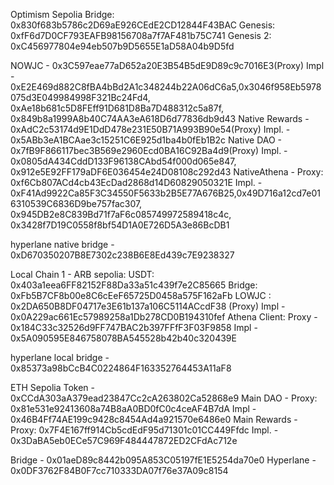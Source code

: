 Optimism Sepolia
Bridge: 0x830f683b5786c2D69aE926CEdE2CD12844F43BAC
Genesis: 0xfF6d7D0CF793EAFB98156708a7f7AF481b75C741 
Genesis 2: 0xC456977804e94eb507b9D5655E1aD58A04b9D5fd

NOWJC - 0x3C597eae77aD652a20E3B54B5dE9D89c9c7016E3(Proxy) Impl - 0xE2E469d882C8fBA4bBd2A1c348244b22A06dC6a5,0x3046f958Eb5978075d3E049984998F321Bc24Fd4, 0xAe18b681c5D8FEff91D681D8Ba7D488312c5a87f, 0x849b8a1999A8b40C74AA3eA618D6d77836db9d43
Native Rewards - 0xAdC2c53174d9E1DdD478e231E50B71A993B90e54(Proxy) Impl. - 0x5ABb3eA1BCAae3c15251C6E925d1ba4b0fEb1B2c
Native DAO - 0x7fB9F866117bec3B569e2960Ecd0BA16C92Ba4d9(Proxy) Impl. - 0x0805dA434CddD133F96138CAbd54f000d065e847, 0x912e5E92FF179aDF6E036454e24D08108c292d43
NativeAthena - Proxy: 0xf6Cb807ACd4cb43EcDad2868d14D60829050321E 
                Impl. -                   0xF41Ad9922Ca85F3C34550F5633b2B5E77A676B25,0x49D716a12cd7e016310539C6836D9be757fac307, 0x945DB2e8C839Bd71f7aF6c085749972589418c4c, 0x3428f7D19C0558f8bf54D1A0E726D5A3e86BcDB1

hyperlane native bridge - 0xD670350207B8E7302c238B6E8Ed439c7E9238327


Local Chain 1 - ARB sepolia:
USDT: 0x403a1eea6FF82152F88Da33a51c439f7e2C85665
Bridge: 0xFb5B7CF8b00e8C6cEeF65725D0458a575F162aFb
LOWJC : 0x2DA650B8DF04717e3E61b137a106C5114ACcdF38 (Proxy) Impl - 0x0A229ac661Ec57989258a1Db278CD0B194310fef
Athena Client: Proxy - 0x184C33c32526d9FF747BAC2b397FFfF3F03F9858 Impl - 0x5A090595E846758078BA545528b42b40c320439E

hyperlane local bridge - 0x85373a98bCcB4C0224864F163352764453A11aF8


ETH Sepolia 
Token - 0xCCdA303aA379ead23847Cc2cA263802Ca52868e9
Main DAO - Proxy: 0x81e531e92413608a74B8aA0BD0fC0c4ceAF4B7dA    Impl - 0x46B4Ff74AE199c9428c8454Ad4a921570e6486e0
Main Rewards - Proxy: 0x7F4E167ff914Cb5cdEdF95d71301c01CC449Ffdc  Impl. - 0x3DaBA5eb0ECe57C969F484447872ED2CFdAc712e

Bridge - 0x01aeD89c8442b095A853C05197fE1E5254da70e0
Hyperlane - 0x0DF3762F84B0F7cc710333DA07f76e37A09c8154

